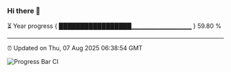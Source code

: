 ### Hi there 👋

⏳ Year progress { █████████████████▁▁▁▁▁▁▁▁▁▁▁▁▁ } 59.80 %

---

⏰ Updated on Thu, 07 Aug 2025 06:38:54 GMT

![Progress Bar CI](https://github.com/liununu/liununu/workflows/Progress%20Bar%20CI/badge.svg)
